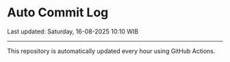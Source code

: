 # Auto Commit Log

Last updated: Saturday, 16-08-2025 10:10 WIB

---

This repository is automatically updated every hour using GitHub Actions.
